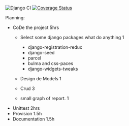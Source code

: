 ![Django CI](https://github.com/zodman/ducktest/workflows/Django%20CI/badge.svg)
[![Coverage Status](https://coveralls.io/repos/github/zodman/ducktest/badge.svg?branch=master)](https://coveralls.io/github/zodman/ducktest?branch=master)



Planning:

* CoDe the project 5hrs
    *  Select some django packages what do anything 1
        - django-registration-redux
        - django-seed
        - parcel
        - bulma and css-paces
        - django-widgets-tweaks
        
    *  Design de Models 1
    *  Crud 3
    *  small graph of report.  1
* Unittest 2hrs
* Provision 1.5h
* Documentation 1.5h
